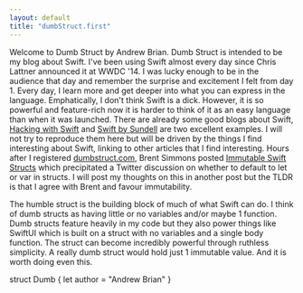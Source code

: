 ```yaml
---
layout: default
title: "dumbStruct.first"
---
```


Welcome to Dumb Struct by Andrew Brian. Dumb Struct is intended to be my blog about Swift. I've been using Swift almost every day since Chris Lattner announced it at WWDC '14. I was lucky enough to be in the audience that day and remember the surprise and excitement I felt from day 1. Every day, I learn more and get deeper into what you can express in the language. Emphatically, I don't think Swift is a dick. However, it is so powerful and feature-rich now it is harder to think of it as an easy language than when it was launched.
There are already some good blogs about Swift, [Hacking with Swift](https://www.hackingwithswift.com) and [Swift by Sundell](https://www.swiftbysundell.com) are two excellent examples. I will not try to reproduce them here but will be driven by the things I find interesting about Swift, linking to other articles that I find interesting. Hours after I registered [dumbstruct.com](http://dumbstruct.com/), Brent Simmons posted [Immutable Swift Structs](https://inessential.com/2020/01/16/immutable_swift_structs) which precipitated a Twitter discussion on whether to default to let or var in structs. I will post my thoughts on this in another post but the TLDR is that I agree with Brent and favour immutability.

The humble struct is the building block of much of what Swift can do. I think of dumb structs as having little or no variables and/or maybe 1 function. Dumb structs feature heavily in my code but they also power things like SwiftUI which is built on a struct with no variables and a single body function. The struct can become incredibly powerful through ruthless simplicity. A really dumb struct would hold just 1 immutable value. And it is worth doing even this.

struct Dumb { let author = "Andrew Brian" }